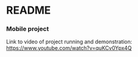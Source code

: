 # README #

### Mobile project

Link to video of project running and demonstration:
https://www.youtube.com/watch?v=quKCv0Ypx4Q 

